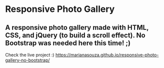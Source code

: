 # Responsive Photo Gallery

## A responsive photo gallery made with HTML, CSS, and jQuery (to build a scroll effect). No Bootstrap was needed here this time! ;)

Check the live project :) https://marianasouza.github.io/responsive-photo-gallery-no-bootstrap/
